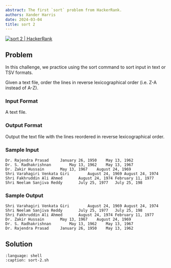 ```yaml
---
abstract: The first `sort` problem from HackerRank.
authors: Xander Harris
date: 2024-03-04
title: sort 2
---
```


[![sort 2 | HackerRank](https://img.shields.io/badge/HackerRank-green?style=for-the-badge&logo=hackerrank&label=sort%202)](https://www.hackerrank.com/challenges/text-processing-sort-2)

## Problem

In this challenge, we practice using the sort command to sort input in text or TSV formats.

Given a text file, order the lines in reverse lexicographical order (i.e. Z-A instead of A-Z).

### Input Format

A text file.

### Output Format

Output the text file with the lines reordered in reverse lexicographical order.

### Sample Input

```{code-block} shell
Dr. Rajendra Prasad     January 26, 1950    May 13, 1962
Dr. S. Radhakrishnan        May 13, 1962    May 13, 1967
Dr. Zakir Hussain       May 13, 1967    August 24, 1969
Shri Varahagiri Venkata Giri        August 24, 1969 August 24, 1974
Shri Fakhruddin Ali Ahmed       August 24, 1974 February 11, 1977
Shri Neelam Sanjiva Reddy       July 25, 1977   July 25, 198
```

### Sample Output

```{code-block} shell
Shri Varahagiri Venkata Giri        August 24, 1969 August 24, 1974
Shri Neelam Sanjiva Reddy       July 25, 1977   July 25, 198
Shri Fakhruddin Ali Ahmed       August 24, 1974 February 11, 1977
Dr. Zakir Hussain       May 13, 1967    August 24, 1969
Dr. S. Radhakrishnan        May 13, 1962    May 13, 1967
Dr. Rajendra Prasad     January 26, 1950    May 13, 1962
```

## Solution

```{literalinclude} sort-2.sh
:language: shell
:caption: sort-2.sh
```

```{index} sort; reverse lexicographical
```
